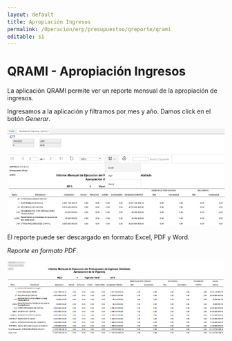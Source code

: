 ```yaml
---
layout: default
title: Apropiación Ingresos
permalink: /Operacion/erp/presupuestoo/qreporte/qrami
editable: si
---
```


# QRAMI - Apropiación Ingresos

La aplicación QRAMI permite ver un reporte mensual de la apropiación de ingresos.  

Ingresamos a la aplicación y filtramos por mes y año. Damos click en el botón _Generar_.  


![](qrami.png)

El reporte puede ser descargado en formato Excel, PDF y Word.   

_Reporte en formato PDF_.  

![](qrami1.png)